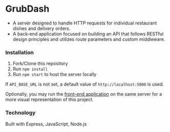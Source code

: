# GrubDash
- A server designed to handle HTTP requests for individual restaurant dishes and delivery orders. 
- A back-end application focused on building an API that follows RESTful design principles and utilizes route parameters and custom middleware.

### Installation 
1. Fork/Clone this repository
2. Run `npm install`
3. Run `npm start` to host the server locally

If `API_BASE_URL` is not set, a default value of `http://localhost:5000` is used. <br>

Optionally, you may run the [front-end application](https://github.com/Thinkful-Ed/starter-grub-dash-front-end) on the same server for a more visual representation of this project. 

### Technology
Built with Express, JavaScript, Node.js

